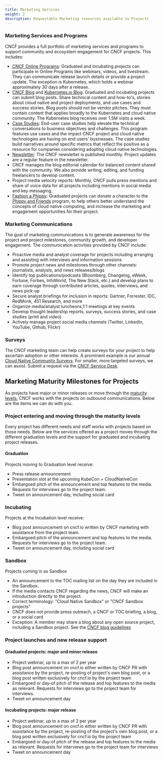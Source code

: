 ```yaml
---
title: Marketing Services
weight: 2
description: Requestable Marketing resources available to Projects
---
```


### Marketing Services and Programs

CNCF provides a full portfolio of marketing services and programs to support
community and ecosystem engagement for CNCF projects. This includes:

- [CNCF Online Programs](https://github.com/cncf/foundation/blob/master/online-programs-guidelines.md):
  Graduated and incubating projects can participate in Online Programs like
  webinars, videos, and livestream. They can communicate release launch details
  or provide a project update. The exception is Kubernetes, which holds a
  webinar approximately 30 days after a release.
- [CNCF Blog](https://github.com/cncf/foundation/blob/master/blog-guidelines.md)
  and
  [Kubernetes.io Blog](https://kubernetes.io/docs/contribute/new-content/blogs-case-studies/):
  Graduated and incubating projects can submit blog posts. Share technical
  content and how-to's, stories about cloud native and project deployments, and
  use cases and success stories. Blog posts should not be vendor pitches. They
  must contain content that applies broadly to the Kubernetes and cloud native
  community. The Kubernetes blog receives over 1.5M visits a week.
- [Case Studies](https://github.com/cncf/foundation/blob/master/case-study-guidelines.md):
  End-user case studies help elevate the technical conversations to business
  objectives and challenges. This program features use cases and the impact CNCF
  project and cloud native technologies are having on end users' businesses. The
  case studies build narratives around specific metrics that reflect the
  positive as a resource for companies considering adopting cloud native
  technologies.
- [Newsletter](https://lists.cncf.io/g/newsletter/messages): The CNCF newsletter
  is published monthly. Project updates are a regular feature in the newsletter.
- CNCF manages the blog editorial calendar for balanced content shared with the
  community. We also provide writing, editing, and funding freelancers to
  develop content.
- Project media velocity reports: Monthly, CNCF pulls press mentions and share
  of voice data for all projects including mentions in social media and key
  messaging.
- [Fashion a Phippy](https://github.com/cncf/foundation/blob/main/phippy-guidelines.md):
  Graduated projects can donate a character to the
  [Phippy and Friends](https://www.cncf.io/phippy/) program, to help others
  better understand the concepts of cloud native computing, and increase the
  marketing and engagement opportunities for their project.

### Marketing Communications

The goal of marketing communications is to generate awareness for the project
and project milestones, community growth, and developer engagement. The
communication activities provided by CNCF include:

- Proactive media and analyst coverage for projects including arranging and
  assisting with interviews and information sessions
- Promote project news and milestones through other channels: journalists,
  analysts, and news releases/blogs
- Identify top publications/podcasts (Bloomberg, Changelog, eWeek, Fortune,
  Forbes, InfoWorld, The New Stack, etc.) and develop plans to earn coverage
  through contributed articles, quotes, interviews, and news pick-up
- Secure analyst briefings for inclusion in reports: Gartner, Forrester, IDC,
  RedMonk, 451 Research, and more
- Organize media/analyst luncheons,1:1 meetings at key events
- Develop thought leadership reports, surveys, success stories, and case studies
  (print and video)
- Actively manage project social media channels (Twitter, LinkedIn, YouTube,
  Github, Flickr)

### Surveys

The CNCF marketing team can help create surveys for your project to help
ascertain adoption or other interests. A prominent example is our annual
[Cloud Native Community Surveys](https://github.com/cncf/surveys). For smaller,
more targeted surveys, we can assist. Submit a request via the
[CNCF Service Desk](https://cncfservicedesk.atlassian.net/servicedesk/customer/portal/1).

## Marketing Maturity Milestones for Projects

As projects have major or minor releases or move through the
[maturity levels](https://www.cncf.io/projects/), CNCF works with the projects
on outbound communications. Below are the items we can do with you.

### Project entering and moving through the maturity levels

Every project has different needs and staff works with projects based on those
needs. Below are the services offered as a project moves through the different
graduation levels and the support for graduated and incubating project releases.

#### Graduation

Projects moving to Graduation level receive:

- Press release announcement
- Presentation slot at the upcoming KubeCon + CloudNativeCon
- Embargoed pitch of the announcement and top features to the media. Requests
  for interviews go to the project team.
- Tweet on announcement day, including social card

### Incubating

Projects at the Incubation level receive:

- Blog post announcement on cncf.io written by CNCF marketing with assistance
  from the project team.
- Embargoed pitch of the announcement and top features to the media. Requests
  for interviews go to the project team.
- Tweet on announcement day, including social card

### Sandbox

Projects coming in as Sandbox

- An announcement to the TOC mailing list on the day they are included in the
  Sandbox.
- If the media contacts CNCF regarding the news, CNCF will make an introduction
  directly to the project.
- Correct terminology: "Cloud Native Sandbox" or "CNCF Sandbox projects"
- CNCF does not provide press outreach, a CNCF or TOC briefing, a blog, or a
  social card
- Exception: A member may share a blog about any open source project, including
  a Sandbox project. See the
  [CNCF blog guidelines](https://github.com/cncf/foundation/blob/master/blog-guidelines.md)

### Project launches and new release support

#### Graduated projects: major and minor release

- Project webinar, up to a max of 2 per year
- Blog post announcement on cncf.io either written by CNCF PR with assistance by
  the project, re-posting of project's own blog post, or a blog post written
  exclusively for cncf.io by the project team
- Embargoed or day-of pitch of the release and top features to the media as
  relevant. Requests for interviews go to the project team for interviews.
- Tweet on announcement day

#### Incubating projects: major release

- Project webinar, up to a max of 2 per year
- Blog post announcement on cncf.io either written by CNCF PR with assistance by
  the project, re-posting of the project's own blog post, or a blog post written
  exclusively for cncf.io by the project team
- Embargoed or day-of pitch of the release and top features to the media as
  relevant. Requests for interviews go to the project team for interviews
- Tweet on announcement day
